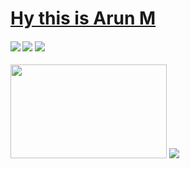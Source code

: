 # [Hy this is Arun M](https://arun496.github.io/apnafolio/) 
#### <img src="https://img.shields.io/badge/-Frontend%20Developer-brightgreen?&style=for-the-badge"/> <img src="https://img.shields.io/badge/-React%20Developer-violet?&style=for-the-badge"/> <img src="https://img.shields.io/badge/-JavaScript%20Developer-lightblue?&style=for-the-badge"/>
<img width="250px" height="150px" src="https://media.giphy.com/media/f3iwJFOVOwuy7K6FFw/giphy.gif" />
<img src="https://img.shields.io/badge/-Java-brightgreen" />
